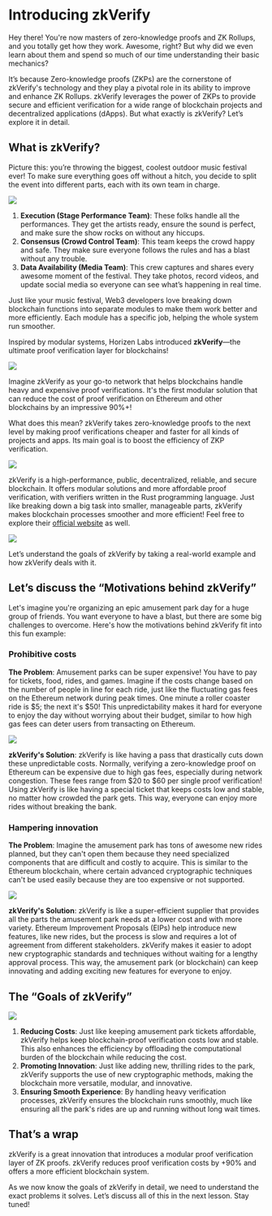 # Introducing zkVerify

Hey there! You're now masters of zero-knowledge proofs and ZK Rollups, and you totally get how they work. Awesome, right? But why did we even learn about them and spend so much of our time understanding their basic mechanics?

It’s because Zero-knowledge proofs (ZKPs) are the cornerstone of zkVerify's technology and they play a pivotal role in its ability to improve and enhance ZK Rollups. zkVerify leverages the power of ZKPs to provide secure and efficient verification for a wide range of blockchain projects and decentralized applications (dApps). But what exactly is zkVerify? Let’s explore it in detail.

## What is zkVerify?

Picture this: you’re throwing the biggest, coolest outdoor music festival ever! To make sure everything goes off without a hitch, you decide to split the event into different parts, each with its own team in charge.

![](https://github.com/0xmetaschool/Learning-Projects/blob/main/assests_for_all/assets-for-zkverify-horizen/Lesson%204_%20Introducing%20zkVerify/image7.gif?raw=true)

1. **Execution (Stage Performance Team)**: These folks handle all the performances. They get the artists ready, ensure the sound is perfect, and make sure the show rocks on without any hiccups.
2. **Consensus (Crowd Control Team)**: This team keeps the crowd happy and safe. They make sure everyone follows the rules and has a blast without any trouble.
3. **Data Availability (Media Team)**: This crew captures and shares every awesome moment of the festival. They take photos, record videos, and update social media so everyone can see what’s happening in real time.

Just like your music festival, Web3 developers love breaking down blockchain functions into separate modules to make them work better and more efficiently. Each module has a specific job, helping the whole system run smoother.

Inspired by modular systems, Horizen Labs introduced **zkVerify**—the ultimate proof verification layer for blockchains!

![](https://github.com/0xmetaschool/Learning-Projects/blob/main/assests_for_all/assets-for-zkverify-horizen/Lesson%204_%20Introducing%20zkVerify/image1.png?raw=true)

Imagine zkVerify as your go-to network that helps blockchains handle heavy and expensive proof verifications. It's the first modular solution that can reduce the cost of proof verification on Ethereum and other blockchains by an impressive 90%+!

What does this mean? zkVerify takes zero-knowledge proofs to the next level by making proof verifications cheaper and faster for all kinds of projects and apps. Its main goal is to boost the efficiency of ZKP verification.

![](https://github.com/0xmetaschool/Learning-Projects/blob/main/assests_for_all/assets-for-zkverify-horizen/Lesson%204_%20Introducing%20zkVerify/image2.png?raw=true)

zkVerify is a high-performance, public, decentralized, reliable, and secure blockchain. It offers modular solutions and more affordable proof verification, with verifiers written in the Rust programming language. Just like breaking down a big task into smaller, manageable parts, zkVerify makes blockchain processes smoother and more efficient! Feel free to explore their [official website](https://zkverify.io/?utm_source=metaschool&utm_medium=pd&utm_campaign=campaign) as well.

![](https://github.com/0xmetaschool/Learning-Projects/blob/main/assests_for_all/assets-for-zkverify-horizen/Lesson%204_%20Introducing%20zkVerify/image3.png?raw=true)

Let’s understand the goals of zkVerify by taking a real-world example and how zkVerify deals with it.

## Let’s discuss the “Motivations behind zkVerify”

Let's imagine you're organizing an epic amusement park day for a huge group of friends. You want everyone to have a blast, but there are some big challenges to overcome. Here's how the motivations behind zkVerify fit into this fun example:

### Prohibitive costs

**The Problem**: Amusement parks can be super expensive! You have to pay for tickets, food, rides, and games. Imagine if the costs change based on the number of people in line for each ride, just like the fluctuating gas fees on the Ethereum network during peak times. One minute a roller coaster ride is $5; the next it's $50! This unpredictability makes it hard for everyone to enjoy the day without worrying about their budget, similar to how high gas fees can deter users from transacting on Ethereum.

![](https://github.com/0xmetaschool/Learning-Projects/blob/main/assests_for_all/assets-for-zkverify-horizen/Lesson%204_%20Introducing%20zkVerify/image5.gif?raw=true)

**zkVerify's Solution**: zkVerify is like having a pass that drastically cuts down these unpredictable costs. Normally, verifying a zero-knowledge proof on Ethereum can be expensive due to high gas fees, especially during network congestion. These fees range from $20 to $60 per single proof verification! Using zkVerify is like having a special ticket that keeps costs low and stable, no matter how crowded the park gets. This way, everyone can enjoy more rides without breaking the bank.

### Hampering innovation

**The Problem**: Imagine the amusement park has tons of awesome new rides planned, but they can't open them because they need specialized components that are difficult and costly to acquire. This is similar to the Ethereum blockchain, where certain advanced cryptographic techniques can't be used easily because they are too expensive or not supported.

![](https://github.com/0xmetaschool/Learning-Projects/blob/main/assests_for_all/assets-for-zkverify-horizen/Lesson%204_%20Introducing%20zkVerify/image6.gif?raw=true)

**zkVerify's Solution**: zkVerify is like a super-efficient supplier that provides all the parts the amusement park needs at a lower cost and with more variety. Ethereum Improvement Proposals (EIPs) help introduce new features, like new rides, but the process is slow and requires a lot of agreement from different stakeholders. zkVerify makes it easier to adopt new cryptographic standards and techniques without waiting for a lengthy approval process. This way, the amusement park (or blockchain) can keep innovating and adding exciting new features for everyone to enjoy.

## The “Goals of zkVerify”

![](https://github.com/0xmetaschool/Learning-Projects/blob/main/assests_for_all/assets-for-zkverify-horizen/Lesson%204_%20Introducing%20zkVerify/image4.png?raw=true)

1. **Reducing Costs**: Just like keeping amusement park tickets affordable, zkVerify helps keep blockchain-proof verification costs low and stable. This also enhances the efficiency by offloading the computational burden of the blockchain while reducing the cost.
2. **Promoting Innovation**: Just like adding new, thrilling rides to the park, zkVerify supports the use of new cryptographic methods, making the blockchain more versatile, modular, and innovative.
3. **Ensuring Smooth Experience**: By handling heavy verification processes, zkVerify ensures the blockchain runs smoothly, much like ensuring all the park's rides are up and running without long wait times.

## That’s a wrap

zkVerify is a great innovation that introduces a modular proof verification layer of ZK proofs. zkVerify reduces proof verification costs by +90% and offers a more efficient blockchain system.

As we now know the goals of zkVerify in detail, we need to understand the exact problems it solves. Let’s discuss all of this in the next lesson. Stay tuned!
